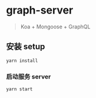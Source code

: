 # graph-server

> Koa + Mongoose + GraphQL



## 安装 setup

```
yarn install
```

### 启动服务 server
```
yarn start
```
